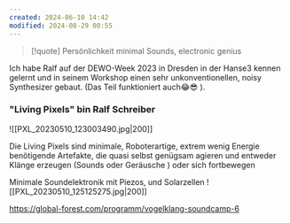 ```yaml
---
created: 2024-06-10 14:42
modified: 2024-08-29 00:55
---
```


> [!quote] Persönlichkeit
> minimal Sounds, electronic genius

Ich habe Ralf auf der DEWO-Week 2023 in Dresden in der Hanse3 kennen gelernt und in seinem Workshop einen sehr unkonventionellen, noisy Synthesizer gebaut. (Das Teil funktioniert auch😂😎 ).

### "Living Pixels" bin Ralf Schreiber

![[PXL_20230510_123003490.jpg|200]]

Die Living Pixels sind minimale, Roboterartige, extrem wenig Energie benötigende Artefakte, die quasi selbst genügsam agieren und entweder Klänge erzeugen (Sounds oder Geräusche ) oder sich fortbewegen

Minimale Soundelektronik mit Piezos, und Solarzellen
![[PXL_20230510_125125275.jpg|200]]

https://global-forest.com/programm/vogelklang-soundcamp-6
